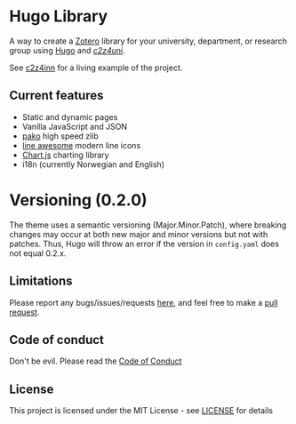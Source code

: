 # Hugo Library

A way to create a [Zotero](https://www.zotero.org/) library for your university, 
department, or research group using [Hugo](https://gohugo.io/) and 
[*c2z4uni*](https://oeysan.github.io/c2z4uni/).

See [c2z4inn](https://oeysan.github.io/c2z4inn/) for a living example of the
project.

## Current features

 * Static and dynamic pages
 * Vanilla JavaScript and JSON
 * [pako](https://github.com/nodeca/pako) high speed zlib
 * [line awesome](https://icons8.com/line-awesome) modern line icons
 * [Chart.js](https://www.chartjs.org/) charting library
 * i18n (currently Norwegian and English)

# Versioning (0.2.0)

The theme uses a semantic versioning (Major.Minor.Patch), where breaking changes
may occur at both new major and minor versions but not with patches. Thus, Hugo
will throw an error if the version in `config.yaml` does not equal 0.2.x. 

## Limitations

Please report any bugs/issues/requests
[here](https://github.com/oeysan/hugo-library/issues/), and feel free to make a 
[pull request](https://github.com/oeysan/hugo-library/pulls).

## Code of conduct

Don't be evil. Please read the 
[Code of Conduct](https://github.com/oeysan/hugo-library/blob/main/.github/CONDUCT.md)

## License

This project is licensed under the MIT License - see
[LICENSE](https://github.com/oeysan/hugo-library/blob/main/LICENSE.md) for details